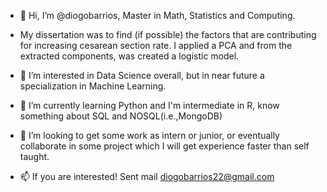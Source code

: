 - 👋 Hi, I’m @diogobarrios, Master in Math, Statistics and Computing. 
- My dissertation was to find (if possible) the factors that are contributing 
  for increasing cesarean section rate. I applied a PCA and from the extracted components, was created a logistic model.
  
- 👀 I’m interested in Data Science overall, but in near future a specialization in Machine Learning.

- 🌱 I’m currently learning Python and I'm intermediate in R, know something about SQL and NOSQL(i.e.,MongoDB)

- 💞️ I’m looking to get some work as intern or junior, or eventually collaborate in some project which I will get experience faster than self taught.

- 📫 If you are interested! Sent mail diogobarrios22@gmail.com

<!---
diogobarrios/diogobarrios is a ✨ special ✨ repository because its `README.md` (this file) appears on your GitHub profile.
You can click the Preview link to take a look at your changes.
--->
